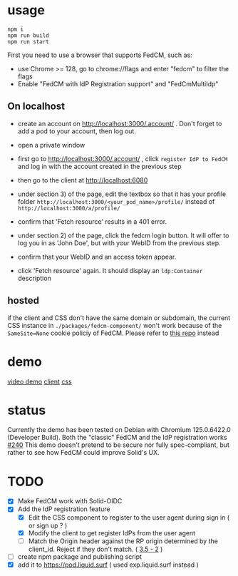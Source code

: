 

# usage

```
npm i
npm run build
npm run start
```

First you need to use a browser that supports FedCM, such as:
* use Chrome >= 128, go to chrome://flags and enter "fedcm" to filter the flags
* Enable "FedCM with IdP Registration support" and "FedCmMultiIdp"

## On localhost

 - create an account on [http://localhost:3000/.account/](http://localhost:3000/.account/) . Don't forget to add a pod to your account, then log out.

 - open a private window
 - first go to [http://localhost:3000/.account/](http://localhost:3000/.account/) , click `register IdP to FedCM`  and log in with the account created in the previous step
 - then go to the client at [http://localhost:6080](http://localhost:6080)
 - under section 3) of the page, edit the textbox so that it has your profile folder `http://localhost:3000/<your_pod_name>/profile/` instead of `http://localhost:3000/a/profile/`
 - confirm that 'Fetch resource' results in a 401 error.
 - under section 2) of the page, click the fedcm login button. It will offer to log you in as 'John Doe', but with your WebID from the previous step.
 - confirm that your WebID and an access token appear.
 - click 'Fetch resource' again. It should display an `ldp:Container` description

## hosted

if the client and CSS don't have the same domain or subdomain, the current CSS instance in `./packages/fedcm-component/` won't work because of the `SameSite=None` cookie policiy of FedCM.
Please refer to [this repo](https://github.com/thhck/fedcm-css-exp) instead  

# demo

[video demo](./demo_video/demo_2.mp4)
[client](https://fedcm-client.liquid.surf/)
[css](https://exp.liquid.surf/)

# status

Currently the demo has been tested on Debian with Chromium 125.0.6422.0 (Developer Build).
Both the "classic" FedCM and the IdP registration works [#240](https://github.com/fedidcg/FedCM/issues/240#issuecomment-2004650817)
This demo doesn't pretend to be secure nor fully spec-compliant, but rather to see how FedCM could improve Solid's UX.

# TODO

 - [X] Make FedCM work with Solid-OIDC
 - [X] Add the IdP registration feature
   - [X] Edit the CSS component to register to the user agent during sign in ( or sign up ? )
   - [X] Modify the client to get register IdPs from the user agent
   - [ ] Match the Origin header against the RP origin determined by the client_id. Reject if they don't match. ( [3.5 - 2](https://fedidcg.github.io/FedCM/#idp-api-id-assertion-endpoint) )
 - [ ] create npm package and publishing script
 - [X] add it to https://pod.liquid.surf ( used exp.liquid.surf instead )
